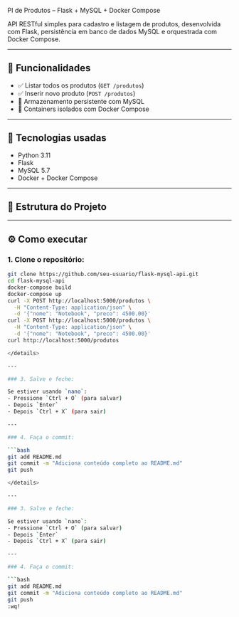 PI de Produtos – Flask + MySQL + Docker Compose

API RESTful simples para cadastro e listagem de produtos, desenvolvida com Flask, persistência em banco de dados MySQL e orquestrada com Docker Compose.

---

## 🚀 Funcionalidades

- ✅ Listar todos os produtos (`GET /produtos`)
- ✅ Inserir novo produto (`POST /produtos`)
- 📌 Armazenamento persistente com MySQL
- 🔁 Containers isolados com Docker Compose

---

## 🧱 Tecnologias usadas

- Python 3.11
- Flask
- MySQL 5.7
- Docker + Docker Compose

---

## 📁 Estrutura do Projeto

---

## ⚙️ Como executar

### 1. Clone o repositório:

```bash
git clone https://github.com/seu-usuario/flask-mysql-api.git
cd flask-mysql-api
docker-compose build
docker-compose up
curl -X POST http://localhost:5000/produtos \
  -H "Content-Type: application/json" \
  -d '{"nome": "Notebook", "preco": 4500.00}'
curl -X POST http://localhost:5000/produtos \
  -H "Content-Type: application/json" \
  -d '{"nome": "Notebook", "preco": 4500.00}'
curl http://localhost:5000/produtos

</details>

---

### 3. Salve e feche:

Se estiver usando `nano`:
- Pressione `Ctrl + O` (para salvar)
- Depois `Enter`
- Depois `Ctrl + X` (para sair)

---

### 4. Faça o commit:

```bash
git add README.md
git commit -m "Adiciona conteúdo completo ao README.md"
git push

</details>

---

### 3. Salve e feche:

Se estiver usando `nano`:
- Pressione `Ctrl + O` (para salvar)
- Depois `Enter`
- Depois `Ctrl + X` (para sair)

---

### 4. Faça o commit:

```bash
git add README.md
git commit -m "Adiciona conteúdo completo ao README.md"
git push
:wq!







